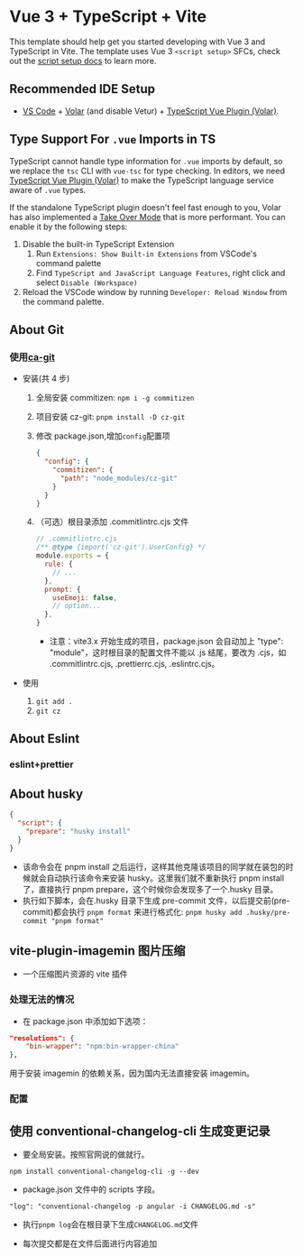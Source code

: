# Vue 3 + TypeScript + Vite

This template should help get you started developing with Vue 3 and TypeScript in Vite. The template uses Vue 3 `<script setup>` SFCs, check out the [script setup docs](https://v3.vuejs.org/api/sfc-script-setup.html#sfc-script-setup) to learn more.

## Recommended IDE Setup

- [VS Code](https://code.visualstudio.com/) + [Volar](https://marketplace.visualstudio.com/items?itemName=Vue.volar) (and disable Vetur) + [TypeScript Vue Plugin (Volar)](https://marketplace.visualstudio.com/items?itemName=Vue.vscode-typescript-vue-plugin).

## Type Support For `.vue` Imports in TS

TypeScript cannot handle type information for `.vue` imports by default, so we replace the `tsc` CLI with `vue-tsc` for type checking. In editors, we need [TypeScript Vue Plugin (Volar)](https://marketplace.visualstudio.com/items?itemName=Vue.vscode-typescript-vue-plugin) to make the TypeScript language service aware of `.vue` types.

If the standalone TypeScript plugin doesn't feel fast enough to you, Volar has also implemented a [Take Over Mode](https://github.com/johnsoncodehk/volar/discussions/471#discussioncomment-1361669) that is more performant. You can enable it by the following steps:

1. Disable the built-in TypeScript Extension
   1. Run `Extensions: Show Built-in Extensions` from VSCode's command palette
   2. Find `TypeScript and JavaScript Language Features`, right click and select `Disable (Workspace)`
2. Reload the VSCode window by running `Developer: Reload Window` from the command palette.

## About Git

### 使用[ca-git](https://cz-git.qbb.sh/)

- 安装(共 4 步)

  1. 全局安装 commitizen: `npm i -g commitizen`
  2. 项目安装 cz-git: `pnpm install -D cz-git`
  3. 修改 package.json,增加`config`配置项

     ```json
     {
       "config": {
         "commitizen": {
           "path": "node_modules/cz-git"
         }
       }
     }
     ```

  4. （可选）根目录添加 .commitlintrc.cjs 文件

     ```js
     // .commitlintrc.cjs
     /** @type {import('cz-git').UserConfig} */
     module.exports = {
       rule: {
         // ...
       },
       prompt: {
         useEmoji: false,
         // option...
       },
     }
     ```

     - 注意：vite3.x 开始生成的项目，package.json 会自动加上 "type": "module"，这时根目录的配置文件不能以 .js 结尾，要改为 .cjs，如 .commitlintrc.cjs, .prettierrc.cjs, .eslintrc.cjs。

- 使用

  1. `git add .`
  2. `git cz`

## About Eslint

### eslint+prettier

## About husky

```json
{
  "script": {
    "prepare": "husky install"
  }
}
```

- 该命令会在 pnpm install 之后运行，这样其他克隆该项目的同学就在装包的时候就会自动执行该命令来安装 husky。这里我们就不重新执行 pnpm install 了，直接执行 pnpm prepare，这个时候你会发现多了一个.husky 目录。
- 执行如下脚本，会在.husky 目录下生成 pre-commit 文件，以后提交前(pre-commit)都会执行 `pnpm format` 来进行格式化:
  `pnpm husky add .husky/pre-commit "pnpm format"`

## vite-plugin-imagemin 图片压缩

- 一个压缩图片资源的 vite 插件

### 处理无法的情况

- 在 package.json 中添加如下选项：

```json
"resolutions": {
    "bin-wrapper": "npm:bin-wrapper-china"
},
```

用于安装 imagemin 的依赖关系，因为国内无法直接安装 imagemin。

### 配置

## 使用 conventional-changelog-cli 生成变更记录

- 要全局安装。按照官网说的做就行。

`npm install conventional-changelog-cli -g --dev`

- package.json 文件中的 scripts 字段。

`"log": "conventional-changelog -p angular -i CHANGELOG.md -s"`

- 执行`pnpm log`会在根目录下生成`CHANGELOG.md`文件

- 每次提交都是在文件后面进行内容追加
